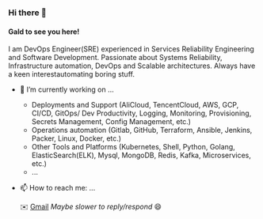 ### Hi there 👋

#### Gald to see you here!

I am DevOps Engineer(SRE) experienced in Services Reliability Engineering and Software Development. Passionate about Systems Reliability, Infrastructure automation, DevOps and Scalable architectures. Always have a keen interestautomating boring stuff.

- 🔭 I’m currently working on ...

  - Deployments and Support (AliCloud, TencentCloud, AWS, GCP, CI/CD, GitOps/ Dev Productivity, Logging, Monitoring, Provisioning, Secrets Management, Config Management, etc.)
  - Operations automation (Gitlab, GitHub, Terraform, Ansible, Jenkins, Packer, Linux, Docker, etc.)
  - Other Tools and Platforms (Kubernetes, Shell, Python, Golang, ElasticSearch(ELK), Mysql, MongoDB, Redis, Kafka, Microservices, etc.)
  - ...

- 📫 How to reach me: ...
  
  ✉️ [Gmail](minng.jao@gmail.com) *Maybe slower to reply/respond* 😄

<!--
**opsforce/opsforce** is a ✨ _special_ ✨ repository because its `README.md` (this file) appears on your GitHub profile.

Here are some ideas to get you started:

- 🔭 I’m currently working on ...
- 🌱 I’m currently learning ...
- 👯 I’m looking to collaborate on ...
- 🤔 I’m looking for help with ...
- 💬 Ask me about ...
- 📫 How to reach me: ...
- 😄 Pronouns: ...
- ⚡ Fun fact: ...
-->
